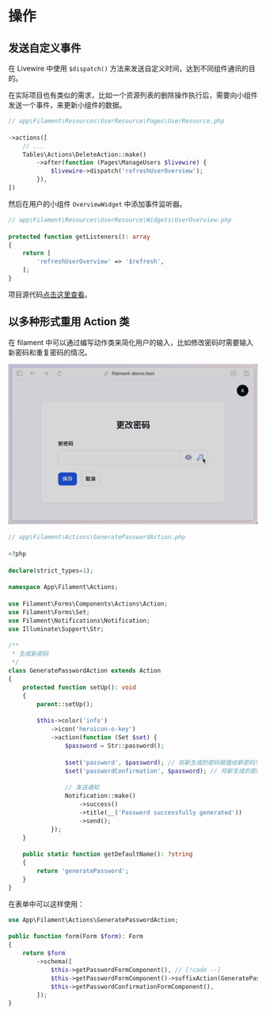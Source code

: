 # 操作

## 发送自定义事件

在 Livewire 中使用 `$dispatch()` 方法来发送自定义时间，达到不同组件通讯的目的。

在实际项目也有类似的需求，比如一个资源列表的删除操作执行后，需要向小组件发送一个事件，来更新小组件的数据。

```php
// app\Filament\Resources\UserResource\Pages\UserResource.php

->actions([
    // ...
    Tables\Actions\DeleteAction::make()
        ->after(function (Pages\ManageUsers $livewire) {
            $livewire->dispatch('refreshUserOverview');
        }),
])
```

然后在用户的小组件 `OverviewWidget` 中添加事件监听器。

```php
// app\Filament\Resources\UserResource\Widgets\UserOverview.php

protected function getListeners(): array
{
    return [
        'refreshUserOverview' => '$refresh',
    ];
}
```

项目源代码[点击这里查看](https://github.com/curder/filament-widget-refresh-demo)。

## 以多种形式重用 Action 类

在 filament 中可以通过编写动作类来简化用户的输入，比如修改密码时需要输入新密码和重复密码的情况。


![](images/actions/generate-password-action.gif)

```php
// app\Filament\Actions\GeneratePasswordAction.php

<?php

declare(strict_types=1);

namespace App\Filament\Actions;

use Filament\Forms\Components\Actions\Action;
use Filament\Forms\Set;
use Filament\Notifications\Notification;
use Illuminate\Support\Str;

/**
 * 生成新密码
 */
class GeneratePasswordAction extends Action
{
    protected function setUp(): void
    {
        parent::setUp();

        $this->color('info')
            ->icon('heroicon-o-key')
            ->action(function (Set $set) {
                $password = Str::password();

                $set('password', $password); // 将新生成的密码赋值给新密码字段
                $set('passwordConfirmation', $password); // 将新生成的密码赋值给确认密码字段

                // 发送通知
                Notification::make()
                    ->success()
                    ->title(__('Password successfully generated'))
                    ->send();
            });
    }

    public static function getDefaultName(): ?string
    {
        return 'generatePassword';
    }
}
```

在表单中可以这样使用：

```php
use App\Filament\Actions\GeneratePasswordAction;

public function form(Form $form): Form
{
    return $form
        ->schema([
            $this->getPasswordFormComponent(), // [!code --]
            $this->getPasswordFormComponent()->suffixAction(GeneratePasswordAction::make()), // [!code ++]
            $this->getPasswordConfirmationFormComponent(),
        ]);
}
```